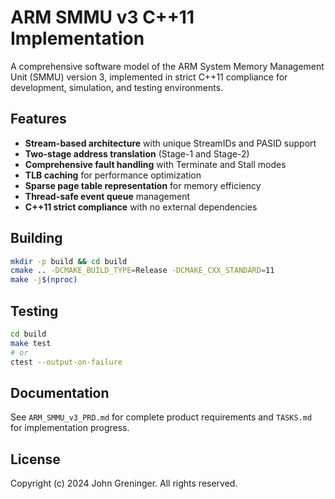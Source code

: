 # ARM SMMU v3 C++11 Implementation

A comprehensive software model of the ARM System Memory Management Unit (SMMU) version 3, implemented in strict C++11 compliance for development, simulation, and testing environments.

## Features

- **Stream-based architecture** with unique StreamIDs and PASID support
- **Two-stage address translation** (Stage-1 and Stage-2)
- **Comprehensive fault handling** with Terminate and Stall modes
- **TLB caching** for performance optimization
- **Sparse page table representation** for memory efficiency
- **Thread-safe event queue** management
- **C++11 strict compliance** with no external dependencies

## Building

```bash
mkdir -p build && cd build
cmake .. -DCMAKE_BUILD_TYPE=Release -DCMAKE_CXX_STANDARD=11
make -j$(nproc)
```

## Testing

```bash
cd build
make test
# or
ctest --output-on-failure
```

## Documentation

See `ARM_SMMU_v3_PRD.md` for complete product requirements and `TASKS.md` for implementation progress.

## License

Copyright (c) 2024 John Greninger. All rights reserved.